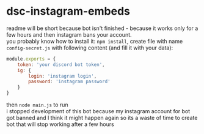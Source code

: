 # dsc-instagram-embeds
readme will be short because bot isn't finished - because it works only for a few hours and then instagram bans your account.    
you probably know how to install it: `npm install`, create file with name `config-secret.js` with following content (and fill it with your data):    
```js
module.exports = {
	token: 'your discord bot token',
	ig: {
		login: 'instagram login',
		password: 'instagram password'
	}
}
```
then `node main.js` to  run   
i stopped development of this bot because my instagram account for bot got banned and I think it might happen again so its a waste of time to create bot that will stop working after a few hours

